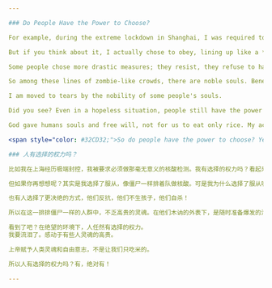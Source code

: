 ```yaml
---

### Do People Have the Power to Choose?

For example, during the extreme lockdown in Shanghai, I was required to undergo pointless nucleic acid tests. Did I have the power to choose? It didn’t seem like it.

But if you think about it, I actually chose to obey, lining up like a **zombie** for the tests. But why did I choose to obey? Because I had a deeper choice—I chose to give up my immediate freedom to gain long-term freedom, essentially abandoning the first half of my life for a future freedom.

Some people chose more drastic measures; they resist, they refuse to have children, they commit suicide!

So among these lines of zombie-like crowds, there are noble souls. Beneath their wooden exterior lies a volcano ready to erupt at any moment.

I am moved to tears by the nobility of some people's souls.

Did you see? Even in a hopeless situation, people still have the power to choose.

God gave humans souls and free will, not for us to eat only rice. My actions define my existence.

<span style="color: #32CD32;">So do people have the power to choose? Yes, absolutely!</span>

### 人有选择的权力吗？

比如我在上海经历极端封控，我被要求必须做那毫无意义的核酸检测。我有选择的权力吗？看起来没有。

但如果你再想想呢？其实是我选择了服从，像僵尸一样排着队做核酸。可是我为什么选择了服从呢？因为我有更深远的选择，我要抛弃我的前半生，我选择放弃眼前的自由，争取长远的自由。

也有人选择了更决绝的方式，他们反抗，他们不生孩子，他们自杀！

所以在这一排排僵尸一样的人群中，不乏高贵的灵魂。在他们木讷的外表下，是随时准备爆发的活火山。

看到了吧？在绝望的环境下，人任然有选择的权力。
我要流泪了。感动于有些人灵魂的高贵。

上帝赋予人类灵魂和自由意志，不是让我们只吃米的。

所以人有选择的权力吗？有，绝对有！

---
```


